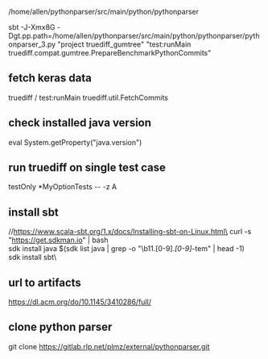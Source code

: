 


/home/allen/pythonparser/src/main/python/pythonparser

sbt -J-Xmx8G -Dgt.pp.path=/home/allen/pythonparser/src/main/python/pythonparser/pythonparser_3.py "project truediff_gumtree" "test:runMain truediff.compat.gumtree.PrepareBenchmarkPythonCommits"

## fetch keras data
truediff / test:runMain truediff.util.FetchCommits  

## check installed java version
eval System.getProperty("java.version")  


## run truediff on single test case
testOnly *MyOptionTests -- -z A  


## install sbt
//https://www.scala-sbt.org/1.x/docs/Installing-sbt-on-Linux.html\
curl -s "https://get.sdkman.io" | bash\
sdk install java $(sdk list java | grep -o "\b11\.[0-9]*\.[0-9]*\-tem" | head -1)\
sdk install sbt\

## url to artifacts
https://dl.acm.org/do/10.1145/3410286/full/

## clone python parser
git clone https://gitlab.rlp.net/plmz/external/pythonparser.git
